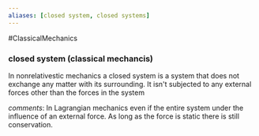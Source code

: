 ```yaml
---
aliases: [closed system, closed systems]
---
```


#ClassicalMechanics 


### closed system (classical mechancis)

In nonrelativestic mechanics a closed system is a system that does not exchange any matter with its surrounding. It isn't subjected to any external forces other than the forces in the system

*comments*: In Lagrangian mechanics even if the entire system under the influence of an external force. As long as the force is static there is still conservation. 
